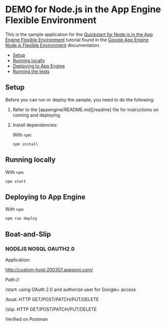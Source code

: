 # DEMO for Node.js in the App Engine Flexible Environment

This is the sample application for the
[Quickstart for Node.js in the App Engine Flexible Environment][tutorial]
tutorial found in the [Google App Engine Node.js Flexible Environment][appengine]
documentation.

* [Setup](#setup)
* [Running locally](#running-locally)
* [Deploying to App Engine](#deploying-to-app-engine)
* [Running the tests](#running-the-tests)

## Setup

Before you can run or deploy the sample, you need to do the following:

1.  Refer to the [appengine/README.md][readme] file for instructions on
    running and deploying.
1.  Install dependencies:

    With `npm`:

        npm install

## Running locally

With `npm`:

    npm start
## Deploying to App Engine

With `npm`:

    npm run deploy
 

[appengine]: https://cloud.google.com/appengine/docs/flexible/nodejs
[tutorial]: https://cloud.google.com/appengine/docs/flexible/nodejs/quickstart


## Boat-and-Slip

### NODEJS NOSQL OAUTH2.0

Application:

http://custom-hold-200307.appspot.com/

Path:// 

/start: using OAuth 2.0 and authorize user for Google+ access

/boat: HTTP GET/POST/PATCH/PUT/DELETE

/slip: HTTP GET/POST/PATCH/PUT/DELETE

Verified on Postman
